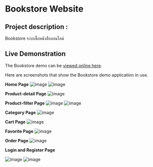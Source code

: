 # Bookstore Website

## Project description :
 Bookstore ระบบซื้อหนังสือออนไลน์
 
## Live Demonstration

The Bookstore demo can be [viewed online here](http://bookstore-clone.shop/).

Here are screenshots that show the Bookstore demo application in use.

**Home Page**
![image](https://user-images.githubusercontent.com/82367731/223605736-a1394bd7-54c5-4546-9391-94ff3a43d9ad.png)
![image](https://user-images.githubusercontent.com/82367731/223605832-abd204b8-0b4c-4c9c-ab83-9e33a18c2833.png)

**Product-detail Page**
![image](https://user-images.githubusercontent.com/82367731/223606796-cbbdeb3d-7c83-46ac-a7d7-e140a0ed0922.png)

**Product-filter Page**
![image](https://user-images.githubusercontent.com/82367731/223605955-23a27c85-7dc3-449f-ab88-1d7a6e30daeb.png)
![image](https://user-images.githubusercontent.com/82367731/223605985-6a17f1ca-3f54-4772-b6fc-ce245941569f.png)

**Category Page**
![image](https://user-images.githubusercontent.com/82367731/223606119-615bba22-004d-4876-bba2-235a51204ccc.png)

**Cart Page**
![image](https://user-images.githubusercontent.com/82367731/223606221-278c6b8f-a8d7-4a43-a0ce-976d2d85f916.png)

**Favorite Page**
![image](https://user-images.githubusercontent.com/82367731/223606297-24308301-7317-4e0b-95be-f021dd3594df.png)

**Order Page**
![image](https://user-images.githubusercontent.com/82367731/223606431-84cd6cb0-7cb6-4eaf-b2e9-d7c2aef21a9d.png)

**Login and Register Page**

![image](https://user-images.githubusercontent.com/82367731/223606533-b29f388d-4e7c-47c6-be01-c4a53fd32962.png)
![image](https://user-images.githubusercontent.com/82367731/223606572-37925384-3e6f-4376-80ab-c97422322580.png)
